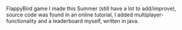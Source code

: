 FlappyBird game I made this Summer (still have a lot to add/improve), source code was found in an online tutorial, I added multiplayer-functionality and a leaderboard myself, written in java.
